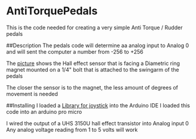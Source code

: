 # AntiTorquePedals
This is the code needed for creating a very simple Anti Torque / Rudder pedals

##Description
The pedals code will determine aa analog input to Analog 0 and will sent the computer a number from -256 to +256
  
The [picture](https://raw.githubusercontent.com/EdmundStoner/AntiTorquePedals/main/antitorquepedal.jpg) shows the Hall effect sensor that is facing a Diametric ring magnet mounted on a 1/4" bolt that is attached to the swingarm of the pedals

The closer the sensor is to the magnet, the less amount of degrees of movement is needed

##Installing
I loaded a [Library for joystick](https://github.com/MHeironimus/ArduinoJoystickLibrary) into the Arduino IDE
I loaded this code into an arduino pro micro

I wired the output of a UHS 3150U hall effect transistor into Analog input 0
Any analog voltage reading from 1 to 5 volts will work
